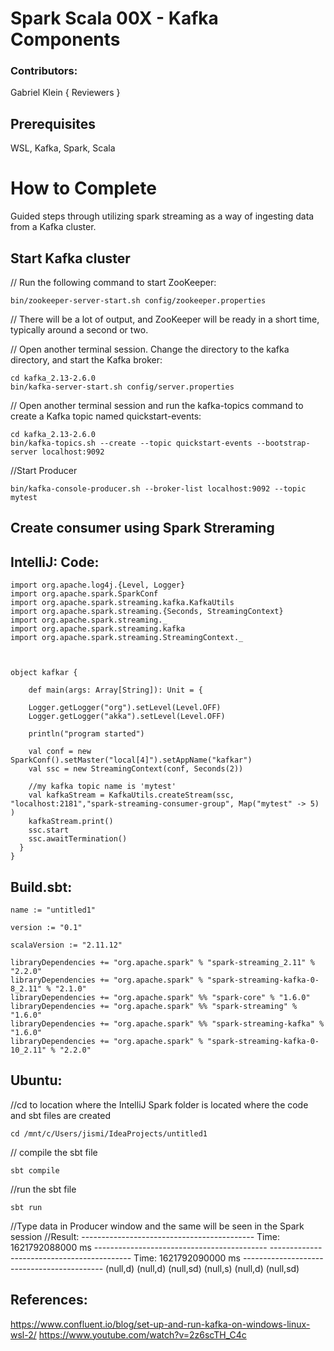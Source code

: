 # Spark Scala 00X - Kafka Components

### Contributors:
Gabriel Klein
{ Reviewers }

## Prerequisites

WSL, Kafka, Spark, Scala

# How to Complete

Guided steps through utilizing spark streaming as a way of ingesting data from a Kafka cluster.


## Start Kafka cluster
// Run the following command to start ZooKeeper:


	bin/zookeeper-server-start.sh config/zookeeper.properties


// There will be a lot of output, and ZooKeeper will be ready in a short time, typically around a second or two.


// Open another terminal session. Change the directory to the kafka directory, and start the Kafka broker:


	cd kafka_2.13-2.6.0
	bin/kafka-server-start.sh config/server.properties


// Open another terminal session and run the kafka-topics command to create a Kafka topic named quickstart-events:


	cd kafka_2.13-2.6.0
	bin/kafka-topics.sh --create --topic quickstart-events --bootstrap-server localhost:9092


//Start Producer


	bin/kafka-console-producer.sh --broker-list localhost:9092 --topic mytest

## Create consumer using Spark Streraming

IntelliJ:
Code:
--------


	import org.apache.log4j.{Level, Logger}
	import org.apache.spark.SparkConf
	import org.apache.spark.streaming.kafka.KafkaUtils
	import org.apache.spark.streaming.{Seconds, StreamingContext}
	import org.apache.spark.streaming._
	import org.apache.spark.streaming.kafka
	import org.apache.spark.streaming.StreamingContext._



	object kafkar {

	    def main(args: Array[String]): Unit = {

	    Logger.getLogger("org").setLevel(Level.OFF)
	    Logger.getLogger("akka").setLevel(Level.OFF)

	    println("program started")

	    val conf = new SparkConf().setMaster("local[4]").setAppName("kafkar")
	    val ssc = new StreamingContext(conf, Seconds(2))

	    //my kafka topic name is 'mytest'
	    val kafkaStream = KafkaUtils.createStream(ssc, "localhost:2181","spark-streaming-consumer-group", Map("mytest" -> 5) )
	    kafkaStream.print()
	    ssc.start
	    ssc.awaitTermination()
	  }
	}



Build.sbt:
-------------


	name := "untitled1"

	version := "0.1"

	scalaVersion := "2.11.12"

	libraryDependencies += "org.apache.spark" % "spark-streaming_2.11" % "2.2.0"
	libraryDependencies += "org.apache.spark" % "spark-streaming-kafka-0-8_2.11" % "2.1.0"
	libraryDependencies += "org.apache.spark" %% "spark-core" % "1.6.0"
	libraryDependencies += "org.apache.spark" %% "spark-streaming" % "1.6.0"
	libraryDependencies += "org.apache.spark" %% "spark-streaming-kafka" % "1.6.0"
	libraryDependencies += "org.apache.spark" % "spark-streaming-kafka-0-10_2.11" % "2.2.0"




Ubuntu:
------------


//cd to location where the IntelliJ Spark folder is located where the code and sbt files are created


	cd /mnt/c/Users/jismi/IdeaProjects/untitled1


// compile the sbt file


	sbt compile


//run the sbt file


	sbt run



//Type data in Producer window and the same will be seen in the Spark session
//Result:
	-------------------------------------------
	Time: 1621792088000 ms
	-------------------------------------------
	-------------------------------------------
	Time: 1621792090000 ms
	-------------------------------------------
	(null,d)
	(null,d)
	(null,sd)
	(null,s)
	(null,d)
	(null,sd)


## References:
https://www.confluent.io/blog/set-up-and-run-kafka-on-windows-linux-wsl-2/
https://www.youtube.com/watch?v=2z6scTH_C4c

